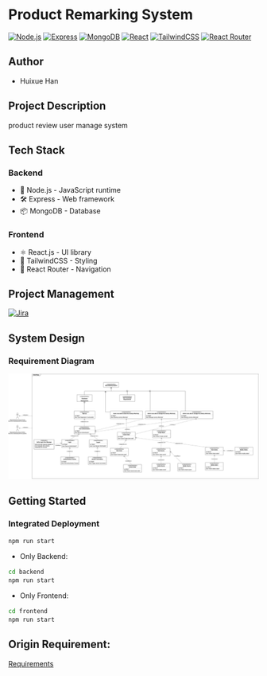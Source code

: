 # Product Remarking System

[![Node.js](https://img.shields.io/badge/Node.js-v22-green)](https://nodejs.org/)
[![Express](https://img.shields.io/badge/Express-v4-blue)](https://expressjs.com/)
[![MongoDB](https://img.shields.io/badge/MongoDB-v6-green)](https://www.mongodb.com/)
[![React](https://img.shields.io/badge/React-v18-blue)](https://reactjs.org/)
[![TailwindCSS](https://img.shields.io/badge/TailwindCSS-v3-blue)](https://tailwindcss.com/)
[![React Router](https://img.shields.io/badge/React_Router-v6-blue)](https://reactrouter.com/)

## Author
- Huixue Han

## Project Description
product review user manage system

## Tech Stack

### Backend
- 🚀 Node.js - JavaScript runtime
- 🛠️ Express - Web framework
- 📦 MongoDB - Database

### Frontend
- ⚛️ React.js - UI library
- 🎨 TailwindCSS - Styling
- 🔄 React Router - Navigation

## Project Management
[![Jira](https://img.shields.io/badge/Jira-Project_Management-blue)](https://ictrun.atlassian.net/jira/software/projects/HBS/summary)

## System Design
### Requirement Diagram
![Requirement Diagram](./requirements_diagram.png)

## Getting Started

### Integrated Deployment
```bash
npm run start
```
- Only Backend:
```bash
cd backend
npm run start
```
- Only Frontend:
```bash
cd frontend
npm run start
```

## Origin Requirement:
[Requirements](./requirements.md)
